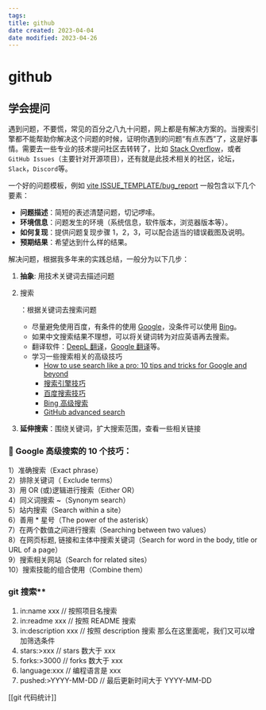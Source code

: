```yaml
---
tags:
title: github
date created: 2023-04-04
date modified: 2023-04-26
---
```


# github

## 学会提问

遇到问题，不要慌，常见的百分之八九十问题，网上都是有解决方案的。当搜索引擎都不能帮助你解决这个问题的时候，证明你遇到的问题“有点东西”了，这是好事情。需要去一些专业的技术提问社区去转转了，比如 [Stack Overflow](https://stackoverflow.com/)，或者 `GitHub Issues`（主要针对开源项目），还有就是此技术相关的社区，论坛，`Slack`，`Discord`等。

一个好的问题模板，例如 [vite ISSUE_TEMPLATE/bug_report](https://github.com/vitejs/vite/blob/main/.github/ISSUE_TEMPLATE/bug_report.md) 一般包含以下几个要素：

- **问题描述**：简短的表述清楚问题，切记啰嗦。
- **环境信息**：问题发生的环境（系统信息，软件版本，浏览器版本等）。
- **如何复现**：提供问题复现步骤 1，2，3，可以配合适当的错误截图及说明。
- **预期结果**：希望达到什么样的结果。

解决问题，根据我多年来的实践总结，一般分为以下几步：

1. **抽象**: 用技术关键词去描述问题
2. 搜索

   ：根据关键词去搜索问题

   - 尽量避免使用百度，有条件的使用 [Google](https://www.google.com/)，没条件可以使用 [Bing](https://www.bing.com/)。
   - 如果中文搜索结果不理想，可以将关键词转为对应英语再去搜索。
   - 翻译软件：[DeepL 翻译](https://www.deepl.com/)，[Google 翻译](https://translate.google.cn/)等。
   - 学习一些搜索相关的高级技巧
     - [How to use search like a pro: 10 tips and tricks for Google and beyond](https://www.theguardian.com/technology/2016/jan/15/how-to-use-search-like-a-pro-10-tips-and-tricks-for-google-and-beyond)
     - [搜索引擎技巧](https://baike.baidu.com/item/搜索引擎技巧)
     - [百度搜索技巧](https://jingyan.baidu.com/article/0964eca24b71978285f536f4.html)
     - [Bing 高级搜索](http://help.bing.microsoft.com/apex/index/18/zh-CHS/10002)
     - [GitHub advanced search](https://github.com/search/advanced)

3. **延伸搜索**：围绕关键词，扩大搜索范围，查看一些相关链接

### **🎉 Google 高级搜索的 10 个技巧**：

1）准确搜索（Exact phrase）  
2）排除关键词（ Exclude terms）  
3）用 OR (或)逻辑进行搜索（Either OR）  
4）同义词搜索 ~（Synonym search）  
5）站内搜索（Search within a site）  
6）善用 \* 星号（The power of the asterisk）  
7）在两个数值之间进行搜索（Searching between two values）  
8）在网页标题, 链接和主体中搜索关键词（Search for word in the body, title or URL of a page）  
9）搜索相关网站（Search for related sites）  
10）搜索技能的组合使用（Combine them）

### git 搜索\*\*

1. in:name xxx // 按照项目名搜索
2. in:readme xxx // 按照 README 搜索
3. in:description xxx // 按照 description 搜索 那么在这里面呢，我们又可以增加筛选条件
4. stars:>xxx // stars 数大于 xxx
5. forks:>3000 // forks 数大于 xxx
6. language:xxx // 编程语言是 xxx
7. pushed:>YYYY-MM-DD // 最后更新时间大于 YYYY-MM-DD

[[git 代码统计]]
